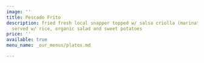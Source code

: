 ```yaml
---
image: ''
title: Pescado Frito
description: fried fresh local snapper topped w/ salsa criolla (marinated red onions)
  served w/ rice, organic salad and sweet potatoes
price: ''
available: true
menu_name: _our_menus/platos.md

---
```

